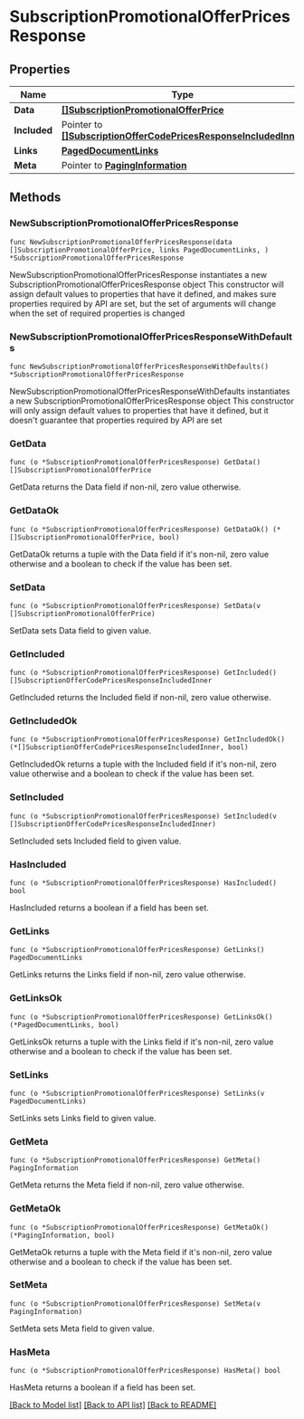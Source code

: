 # SubscriptionPromotionalOfferPricesResponse

## Properties

Name | Type | Description | Notes
------------ | ------------- | ------------- | -------------
**Data** | [**[]SubscriptionPromotionalOfferPrice**](SubscriptionPromotionalOfferPrice.md) |  | 
**Included** | Pointer to [**[]SubscriptionOfferCodePricesResponseIncludedInner**](SubscriptionOfferCodePricesResponseIncludedInner.md) |  | [optional] 
**Links** | [**PagedDocumentLinks**](PagedDocumentLinks.md) |  | 
**Meta** | Pointer to [**PagingInformation**](PagingInformation.md) |  | [optional] 

## Methods

### NewSubscriptionPromotionalOfferPricesResponse

`func NewSubscriptionPromotionalOfferPricesResponse(data []SubscriptionPromotionalOfferPrice, links PagedDocumentLinks, ) *SubscriptionPromotionalOfferPricesResponse`

NewSubscriptionPromotionalOfferPricesResponse instantiates a new SubscriptionPromotionalOfferPricesResponse object
This constructor will assign default values to properties that have it defined,
and makes sure properties required by API are set, but the set of arguments
will change when the set of required properties is changed

### NewSubscriptionPromotionalOfferPricesResponseWithDefaults

`func NewSubscriptionPromotionalOfferPricesResponseWithDefaults() *SubscriptionPromotionalOfferPricesResponse`

NewSubscriptionPromotionalOfferPricesResponseWithDefaults instantiates a new SubscriptionPromotionalOfferPricesResponse object
This constructor will only assign default values to properties that have it defined,
but it doesn't guarantee that properties required by API are set

### GetData

`func (o *SubscriptionPromotionalOfferPricesResponse) GetData() []SubscriptionPromotionalOfferPrice`

GetData returns the Data field if non-nil, zero value otherwise.

### GetDataOk

`func (o *SubscriptionPromotionalOfferPricesResponse) GetDataOk() (*[]SubscriptionPromotionalOfferPrice, bool)`

GetDataOk returns a tuple with the Data field if it's non-nil, zero value otherwise
and a boolean to check if the value has been set.

### SetData

`func (o *SubscriptionPromotionalOfferPricesResponse) SetData(v []SubscriptionPromotionalOfferPrice)`

SetData sets Data field to given value.


### GetIncluded

`func (o *SubscriptionPromotionalOfferPricesResponse) GetIncluded() []SubscriptionOfferCodePricesResponseIncludedInner`

GetIncluded returns the Included field if non-nil, zero value otherwise.

### GetIncludedOk

`func (o *SubscriptionPromotionalOfferPricesResponse) GetIncludedOk() (*[]SubscriptionOfferCodePricesResponseIncludedInner, bool)`

GetIncludedOk returns a tuple with the Included field if it's non-nil, zero value otherwise
and a boolean to check if the value has been set.

### SetIncluded

`func (o *SubscriptionPromotionalOfferPricesResponse) SetIncluded(v []SubscriptionOfferCodePricesResponseIncludedInner)`

SetIncluded sets Included field to given value.

### HasIncluded

`func (o *SubscriptionPromotionalOfferPricesResponse) HasIncluded() bool`

HasIncluded returns a boolean if a field has been set.

### GetLinks

`func (o *SubscriptionPromotionalOfferPricesResponse) GetLinks() PagedDocumentLinks`

GetLinks returns the Links field if non-nil, zero value otherwise.

### GetLinksOk

`func (o *SubscriptionPromotionalOfferPricesResponse) GetLinksOk() (*PagedDocumentLinks, bool)`

GetLinksOk returns a tuple with the Links field if it's non-nil, zero value otherwise
and a boolean to check if the value has been set.

### SetLinks

`func (o *SubscriptionPromotionalOfferPricesResponse) SetLinks(v PagedDocumentLinks)`

SetLinks sets Links field to given value.


### GetMeta

`func (o *SubscriptionPromotionalOfferPricesResponse) GetMeta() PagingInformation`

GetMeta returns the Meta field if non-nil, zero value otherwise.

### GetMetaOk

`func (o *SubscriptionPromotionalOfferPricesResponse) GetMetaOk() (*PagingInformation, bool)`

GetMetaOk returns a tuple with the Meta field if it's non-nil, zero value otherwise
and a boolean to check if the value has been set.

### SetMeta

`func (o *SubscriptionPromotionalOfferPricesResponse) SetMeta(v PagingInformation)`

SetMeta sets Meta field to given value.

### HasMeta

`func (o *SubscriptionPromotionalOfferPricesResponse) HasMeta() bool`

HasMeta returns a boolean if a field has been set.


[[Back to Model list]](../README.md#documentation-for-models) [[Back to API list]](../README.md#documentation-for-api-endpoints) [[Back to README]](../README.md)


